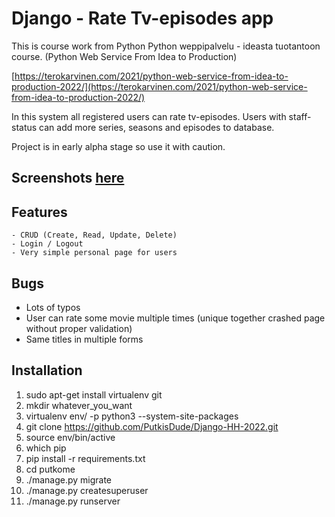# Django - Rate Tv-episodes app

This is course work from Python Python weppipalvelu - ideasta tuotantoon course. (Python Web Service From Idea to Production)

[https://terokarvinen.com/2021/python-web-service-from-idea-to-production-2022/](https://terokarvinen.com/2021/python-web-service-from-idea-to-production-2022/)

In this system all registered users can rate tv-episodes. Users with staff-status can add more series, seasons and episodes to database.

Project is in early alpha stage so use it with caution.

## Screenshots [here](./screenshots/)


## Features
    - CRUD (Create, Read, Update, Delete)
    - Login / Logout
    - Very simple personal page for users

## Bugs
- Lots of typos
- User can rate some movie multiple times (unique together crashed page without proper validation)
- Same titles in multiple forms


## Installation

1. sudo apt-get install virtualenv git
2. mkdir whatever_you_want
3. virtualenv env/ -p python3 --system-site-packages
4. git clone https://github.com/PutkisDude/Django-HH-2022.git
5. source env/bin/active
6. which pip
7. pip install -r requirements.txt
8. cd putkome
9. ./manage.py migrate
10. ./manage.py createsuperuser
11. ./manage.py runserver
